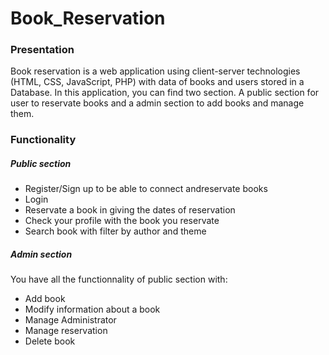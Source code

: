 # Book_Reservation

### Presentation

Book reservation is a web application using client-server technologies (HTML, CSS, JavaScript, PHP) with data of books and users stored in a Database.
In this application, you can find two section.
A public section for user to reservate books and a admin section to add books and manage them.

### Functionality

##### Public section
    
- Register/Sign up to be able to connect andreservate books
- Login
- Reservate a book in giving the dates of reservation
- Check your profile with the book you reservate
- Search book with filter by author and theme

##### Admin section

You have all the functionnality of public section with:

- Add book
- Modify information about a book
- Manage Administrator
- Manage reservation
- Delete book